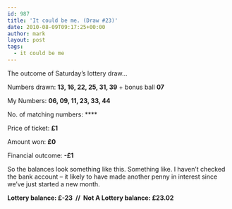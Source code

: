 ```yaml
---
id: 987
title: 'It could be me. (Draw #23)'
date: 2010-08-09T09:17:25+00:00
author: mark
layout: post
tags:
  - it could be me
---
```

The outcome of Saturday&#8217;s lottery draw&#8230;

Numbers drawn: **13, 16, 22, 25, 31, 39** + bonus ball **07**

My Numbers: **06, 09, 11, 23, 33, 44**

No. of matching numbers: ****

Price of ticket: **£1**

Amount won: **£0**

Financial outcome: **-£1**

So the balances look something like this. Something like. I haven&#8217;t checked the bank account &#8211; it likely to have made another penny in interest since we&#8217;ve just started a new month.

**Lottery balance: £-23  //  Not A Lottery balance: £23.02**
